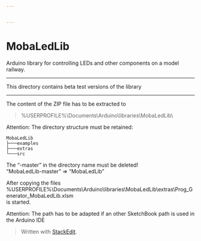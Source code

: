 ```yaml
---


---
```


<h1 id="mobaledlib">MobaLedLib</h1>
<p>Arduino library for controlling LEDs and other components on a model railway.</p>
<hr>
<p>This directory contains beta test versions of the library</p>
<hr>
<p>The content of the ZIP file has to be extracted to</p>
<blockquote>
<p>%USERPROFILE%\Documents\Arduino\libraries\MobaLedLib\</p>
</blockquote>
<p>Attention: The directory structure must be retained:</p>
<pre><code>MobaLedLib
├───examples
├───extras
└───src
</code></pre>
<p>The “-master” in the directory name must be deleted!<br>
“MobaLedLib-master” =&gt; “MobaLedLib”</p>
<p>After copying the files<br>
%USERPROFILE%\Documents\Arduino\libraries\MobaLedLib\extras\Prog_Generator_MobaLedLib.xlsm<br>
is started.</p>
<p>Attention: The path has to be adapted if an other SketchBook path is used in the Arduino IDE</p>
<blockquote>
<p>Written with <a href="https://stackedit.io/">StackEdit</a>.</p>
</blockquote>

